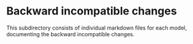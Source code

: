 # Backward incompatible changes

This subdirectory consists of individual markdown files for each model, documenting the backward incompatible changes.


